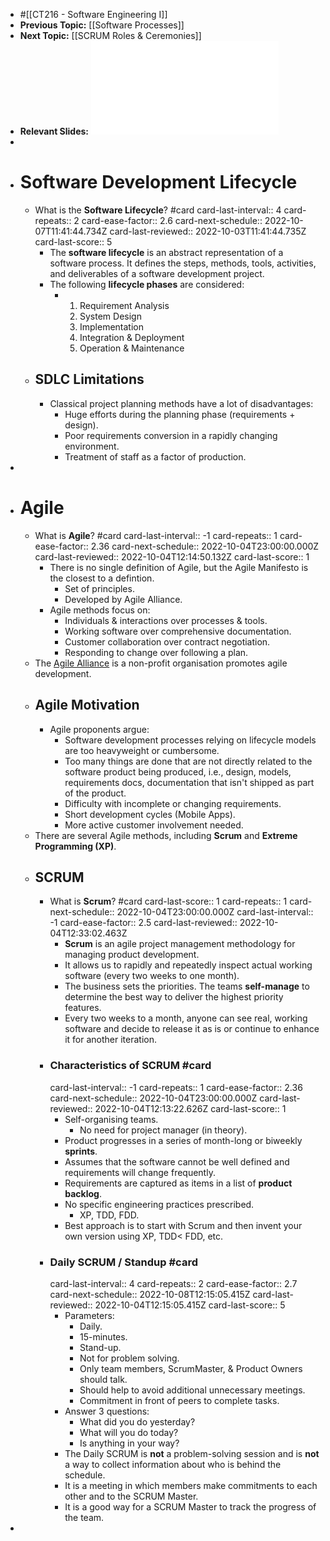 - #[[CT216 - Software Engineering I]]
- **Previous Topic:** [[Software Processes]]
- **Next Topic:** [[SCRUM Roles & Ceremonies]]
- **Relevant Slides:** ![Week 3 - Introduction to Agile Methods - Scrum(1).pdf](../assets/Week_3_-_Introduction_to_Agile_Methods_-_Scrum(1)_1663848442133_0.pdf)
-
- # Software Development Lifecycle
	- What is the **Software Lifecycle**? #card
	  card-last-interval:: 4
	  card-repeats:: 2
	  card-ease-factor:: 2.6
	  card-next-schedule:: 2022-10-07T11:41:44.734Z
	  card-last-reviewed:: 2022-10-03T11:41:44.735Z
	  card-last-score:: 5
		- The **software lifecycle** is an abstract representation of a software process. It defines the steps, methods, tools, activities, and deliverables of a software development project.
		- The following **lifecycle phases** are considered:
			- 1. Requirement Analysis
			  2. System Design
			  3. Implementation
			  4. Integration & Deployment
			  5. Operation & Maintenance
	- ## SDLC Limitations
		- Classical project planning methods have a lot of disadvantages:
			- Huge efforts during the planning phase (requirements + design).
			- Poor requirements conversion in a rapidly changing environment.
			- Treatment of staff as a factor of production.
-
- # Agile
	- What is **Agile**? #card
	  card-last-interval:: -1
	  card-repeats:: 1
	  card-ease-factor:: 2.36
	  card-next-schedule:: 2022-10-04T23:00:00.000Z
	  card-last-reviewed:: 2022-10-04T12:14:50.132Z
	  card-last-score:: 1
		- There is no single definition of Agile, but the Agile Manifesto is the closest to a defintion.
			- Set of principles.
			- Developed by Agile Alliance.
		- Agile methods focus on:
			- Individuals & interactions over processes & tools.
			- Working software over comprehensive documentation.
			- Customer collaboration over contract negotiation.
			- Responding to change over following a plan.
	- The [Agile Alliance](www.agilealliance.org) is a non-profit organisation promotes agile development.
	- ## Agile Motivation
		- Agile proponents argue:
			- Software development processes relying on lifecycle models are too heavyweight or cumbersome.
			- Too many things are done that are not directly related to the software product being produced, i.e., design, models, requirements docs, documentation that isn't shipped as part of the product.
			- Difficulty with incomplete or changing requirements.
			- Short development cycles (Mobile Apps).
			- More active customer involvement needed.
	- There are several Agile methods, including **Scrum** and **Extreme Programming (XP)**.
	- ## SCRUM
		- What is **Scrum**? #card
		  card-last-score:: 1
		  card-repeats:: 1
		  card-next-schedule:: 2022-10-04T23:00:00.000Z
		  card-last-interval:: -1
		  card-ease-factor:: 2.5
		  card-last-reviewed:: 2022-10-04T12:33:02.463Z
			- **Scrum** is an agile project management methodology for managing product development.
			- It allows us to rapidly and repeatedly inspect actual working software (every two weeks to one month).
			- The business sets the priorities. The teams **self-manage** to determine the best way to deliver the highest priority features.
			- Every two weeks to a month, anyone can see real, working software and decide to release it as is or continue to enhance it for another iteration.
		- ### Characteristics of SCRUM #card
		  card-last-interval:: -1
		  card-repeats:: 1
		  card-ease-factor:: 2.36
		  card-next-schedule:: 2022-10-04T23:00:00.000Z
		  card-last-reviewed:: 2022-10-04T12:13:22.626Z
		  card-last-score:: 1
			- Self-organising teams.
				- No need for project manager (in theory).
			- Product progresses in a series of month-long or biweekly **sprints**.
			- Assumes that the software cannot be well defined and requirements will change frequently.
			- Requirements are captured as items in a list of **product backlog**.
			- No specific engineering practices prescribed.
				- XP, TDD, FDD.
			- Best approach is to start with Scrum and then invent your own version using XP, TDD< FDD, etc.
		- ### Daily SCRUM / Standup #card
		  card-last-interval:: 4
		  card-repeats:: 2
		  card-ease-factor:: 2.7
		  card-next-schedule:: 2022-10-08T12:15:05.415Z
		  card-last-reviewed:: 2022-10-04T12:15:05.415Z
		  card-last-score:: 5
			- Parameters:
				- Daily.
				- 15-minutes.
				- Stand-up.
				- Not for problem solving.
				- Only team members, ScrumMaster, & Product Owners should talk.
				- Should help to avoid additional unnecessary meetings.
				- Commitment in front of peers to complete tasks.
			- Answer 3 questions:
				- What did you do yesterday?
				- What will you do today?
				- Is anything in your way?
			- The Daily SCRUM is **not** a problem-solving session and is **not** a way to collect information about who is behind the schedule.
			- It is a meeting in which members make commitments to each other and to the SCRUM Master.
			- It is a good way for a SCRUM Master to track the progress of the team.
-